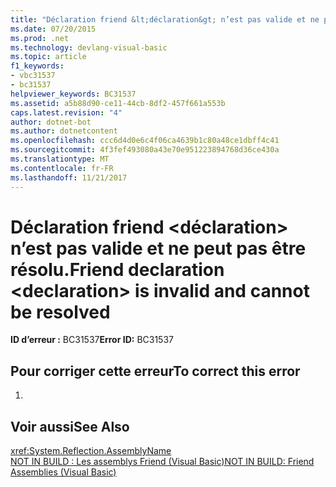 ```yaml
---
title: "Déclaration friend &lt;déclaration&gt; n’est pas valide et ne peut pas être résolu."
ms.date: 07/20/2015
ms.prod: .net
ms.technology: devlang-visual-basic
ms.topic: article
f1_keywords:
- vbc31537
- bc31537
helpviewer_keywords: BC31537
ms.assetid: a5b88d90-ce11-44cb-8df2-457f661a553b
caps.latest.revision: "4"
author: dotnet-bot
ms.author: dotnetcontent
ms.openlocfilehash: ccc6d4d0e6c4f06ca4639b1c80a48ce1dbff4c41
ms.sourcegitcommit: 4f3fef493080a43e70e951223894768d36ce430a
ms.translationtype: MT
ms.contentlocale: fr-FR
ms.lasthandoff: 11/21/2017
---
```

# <a name="friend-declaration-ltdeclarationgt-is-invalid-and-cannot-be-resolved"></a><span data-ttu-id="bc2b1-102">Déclaration friend &lt;déclaration&gt; n’est pas valide et ne peut pas être résolu.</span><span class="sxs-lookup"><span data-stu-id="bc2b1-102">Friend declaration &lt;declaration&gt; is invalid and cannot be resolved</span></span>
<span data-ttu-id="bc2b1-103">**ID d’erreur :** BC31537</span><span class="sxs-lookup"><span data-stu-id="bc2b1-103">**Error ID:** BC31537</span></span>  
  
## <a name="to-correct-this-error"></a><span data-ttu-id="bc2b1-104">Pour corriger cette erreur</span><span class="sxs-lookup"><span data-stu-id="bc2b1-104">To correct this error</span></span>  
  
1.  
  
## <a name="see-also"></a><span data-ttu-id="bc2b1-105">Voir aussi</span><span class="sxs-lookup"><span data-stu-id="bc2b1-105">See Also</span></span>  
 <xref:System.Reflection.AssemblyName>  
 [<span data-ttu-id="bc2b1-106">NOT IN BUILD : Les assemblys Friend (Visual Basic)</span><span class="sxs-lookup"><span data-stu-id="bc2b1-106">NOT IN BUILD: Friend Assemblies (Visual Basic)</span></span>](http://msdn.microsoft.com/en-us/80e7a33a-ca91-450b-a00e-c5a7986e228c)

